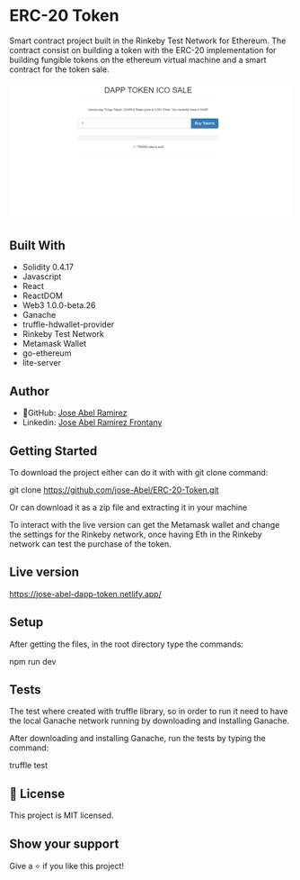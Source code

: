 # ERC-20 Token

Smart contract project built in the Rinkeby Test Network for Ethereum. The contract consist on building a token with the ERC-20 implementation for building fungible tokens on the ethereum virtual machine and a smart contract for the token sale.

![screenshot](./app_screenshot.png)

## Built With

- Solidity 0.4.17
- Javascript
- React
- ReactDOM
- Web3 1.0.0-beta.26
- Ganache
- truffle-hdwallet-provider
- Rinkeby Test Network
- Metamask Wallet
- go-ethereum
- lite-server

## Author

- 👤GitHub: [Jose Abel Ramirez](https://github.com/jose-Abel)
- Linkedin: [Jose Abel Ramirez Frontany](https://www.linkedin.com/in/jose-abel-ramirez-frontany-7674a842/)

## Getting Started

To download the project either can do it with with git clone command:

git clone https://github.com/jose-Abel/ERC-20-Token.git

Or can download it as a zip file and extracting it in your machine

To interact with the live version can get the Metamask wallet and change the settings for the Rinkeby network, once having Eth in the Rinkeby network can test the purchase of the token.

## Live version

https://jose-abel-dapp-token.netlify.app/

## Setup

After getting the files, in the root directory type the commands:

npm run dev

## Tests

The test where created with truffle library, so in order to run it need to have the local Ganache network running by downloading and installing Ganache.

After downloading and installing Ganache, run the tests by typing the command:

truffle test

## 📝 License

This project is MIT licensed.

## Show your support

Give a ⭐️ if you like this project!
